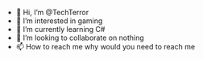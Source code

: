- 👋 Hi, I’m @TechTerror
- 👀 I’m interested in gaming
- 🌱 I’m currently learning C#
- 💞️ I’m looking to collaborate on nothing
- 📫 How to reach me why would you need to reach me

<!---
TechTerror/TechTerror is a ✨ special ✨ repository because its `README.md` (this file) appears on your GitHub profile.
You can click the Preview link to take a look at your changes.
--->

